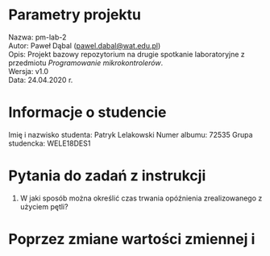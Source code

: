 # Parametry projektu

Nazwa: pm-lab-2  
Autor: Paweł Dąbal (pawel.dabal@wat.edu.pl)  
Opis: Projekt bazowy repozytorium na drugie spotkanie laboratoryjne z przedmiotu _Programowanie mikrokontrolerów_.  
Wersja: v1.0  
Data: 24.04.2020 r.

# Informacje o studencie

Imię i nazwisko studenta: Patryk Lelakowski
Numer albumu: 72535 
Grupa studencka: WELE18DES1

# Pytania do zadań z instrukcji

1. W jaki sposób można określić czas trwania opóźnienia zrealizowanego z użyciem pętli?
# Poprzez zmiane wartości zmiennej i

